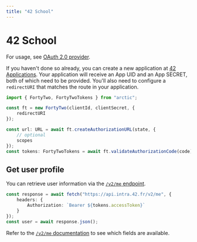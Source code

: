 ```yaml
---
title: "42 School"
---
```


# 42 School

For usage, see [OAuth 2.0 provider](/guides/oauth2).

If you haven't done so already, you can create a new application at [42 Applications](https://profile.intra.42.fr/oauth/applications). Your application will receive an App UID and an App SECRET, both of which need to be provided. You'll also need to configure a `redirectURI` that matches the route in your application.

```ts
import { FortyTwo, FortyTwoTokens } from "arctic";

const ft = new FortyTwo(clientId, clientSecret, {
	redirectURI
});
```

```ts
const url: URL = await ft.createAuthorizationURL(state, {
	// optional
	scopes
});
const tokens: FortyTwoTokens = await ft.validateAuthorizationCode(code);
```

## Get user profile

You can retrieve user information via the [`/v2/me` endpoint](https://api.intra.42.fr/v2/me).

```ts
const response = await fetch("https://api.intra.42.fr/v2/me", {
	headers: {
		Authorization: `Bearer ${tokens.accessToken}`
	}
});
const user = await response.json();
```

Refer to the [`/v2/me` documentation](https://api.intra.42.fr/apidoc/2.0/users/me.html) to see which fields are available.
